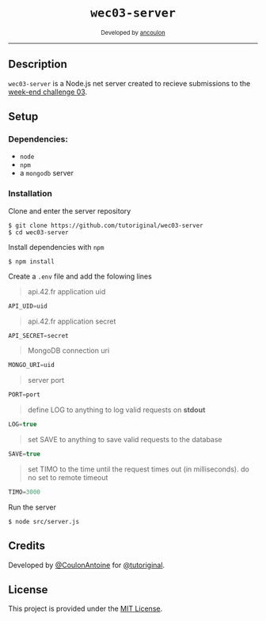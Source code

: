 <h1 align="center"><code>wec03-server</code></h1>

<div align="center">
	<sub>Developed by <a href="https://github.com/CoulonAntoine/">ancoulon</a></sub>
</div>

---

## Description

`wec03-server` is a Node.js net server created to recieve submissions to the [week-end challenge 03](https://github.com/tutoriginal/we-challenge/tree/master/wec03).

## Setup

### Dependencies:
- `node`
- `npm`
- a `mongodb` server

### Installation
Clone and enter the server repository
```shell
$ git clone https://github.com/tutoriginal/wec03-server
$ cd wec03-server
```
Install dependencies with `npm`
```shell
$ npm install
```
Create a `.env` file and add the folowing lines
> api.42.fr application uid
```js
API_UID=uid
```
> api.42.fr application secret
```js
API_SECRET=secret
```
> MongoDB connection uri
```js
MONGO_URI=uid
```
> server port
```js
PORT=port
```
> define LOG to anything to log valid requests on **stdout**
```js
LOG=true
```
> set SAVE to anything to save valid requests to the database
```js
SAVE=true
```
> set TIMO to the time until the request times out (in milliseconds). do no set to remote timeout
```js
TIMO=3000
```
Run the server
```shell
$ node src/server.js
```

## Credits

Developed by [@CoulonAntoine](https://github.com/CoulonAntoine) for [@tutoriginal](https://github.com/tutoriginal).

## License

This project is provided under the [MIT License](/LICENSE).